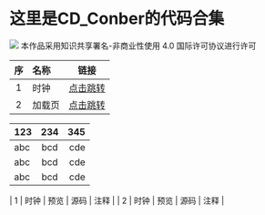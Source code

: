 # 这里是CD_Conber的代码合集
![](https://licensebuttons.net/l/by-nc/4.0/80x15.png)
本作品采用知识共享署名-非商业性使用 4.0 国际许可协议进行许可

|序|名称|链接|
|:---:|:---|:---:|
|1| 时钟 | [点击跳转](https://gdconber.github.io/alltests/时钟 "猛戳！！！")   |F11进入全屏电脑秒~~跌价~~变时钟哦~|
|2|加载页| [点击跳转](https://gdconber.github.io/alltests/加载页 "猛戳！！！") |一起看一下午吧_(:з」∠)_ |


|123|234|345|
|:-|:-:|-:|
|abc|bcd|cde|
|abc|bcd|cde|
|abc|bcd|cde|


| 1 | 时钟 | 预览 | 源码 | 注释 |
| 2 | 时钟 | 预览 | 源码 | 注释 |
